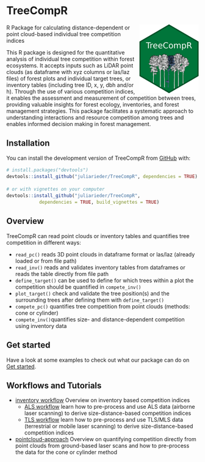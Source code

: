 
<!-- README.md is generated from README.Rmd. Please edit that file -->

# TreeCompR

<!-- badges: start -->

<img src="man/figures/logo.png" height="180" alt="Hexsticker" style="float: right;">
R Package for calculating distance-dependent or point cloud-based
individual tree competition indices

<!-- badges: end -->

This R package is designed for the quantitative analysis of individual
tree competition within forest ecosystems. It accepts inputs such as
LiDAR point clouds (as dataframe with xyz columns or las/laz files) of
forest plots and individual target trees, or inventory tables (including
tree ID, x, y, dbh and/or h). Through the use of various competition
indices, it enables the assessment and measurement of competition
between trees, providing valuable insights for forest ecology,
inventories, and forest management strategies. This package facilitates
a systematic approach to understanding interactions and resource
competition among trees and enables informed decision making in forest
management.

## Installation

You can install the development version of TreeCompR from
[GitHub](https://github.com/) with:

``` r
# install.packages("devtools")
devtools::install_github("juliarieder/TreeCompR", dependencies = TRUE)

# or with vignettes on your computer
devtools::install_github("juliarieder/TreeCompR", 
            dependencies = TRUE, build_vignettes = TRUE)
```

## Overview

TreeCompR can read point clouds or inventory tables and quantifies tree
competition in different ways:

- `read_pc()` reads 3D point clouds in dataframe format or las/laz
  (already loaded or from file path)
- `read_inv()` reads and validates inventory tables from dataframes or
  reads the table directly from file path
- `define_target()` can be used to define for which trees within a plot
  the competition should be quantified in `compete_inv()`
- `plot_target()` check and validate the tree position(s) and the
  surrounding trees after defining them with `define_target()`
- `compete_pc()` quantifies tree competition from point clouds (methods:
  cone or cylinder)
- `compete_inv()`quantifies size- and distance-dependent competition
  using inventory data

## Get started

Have a look at some examples to check out what our package can do on
[Get
started](https://juliarieder.github.io/TreeCompR/articles/TreeCompR.html).

## Workflows and Tutorials

- [inventory
  workflow](https://juliarieder.github.io/TreeCompR/articles/competition-inventory.html)
  Overview on inventory based competition indices
  - [ALS
    workflow](https://juliarieder.github.io/TreeCompR/articles/ALS_inventory.html)
    learn how to pre-process and use ALS data (airborne laser scanning)
    to derive size-distance-based competition indices
  - [TLS
    workflow](https://juliarieder.github.io/TreeCompR/articles/TLS_inventory.html)
    learn how to pre-process and use TLS/MLS data (terrestrial or mobile
    laser scanning) to derive size-distance-based competition indices
- [pointcloud-approach](https://juliarieder.github.io/TreeCompR/articles/competition-pointcloud.html)
  Overview on quantifying competition directly from point clouds from
  ground-based laser scans and how to pre-process the data for the cone
  or cylinder method
